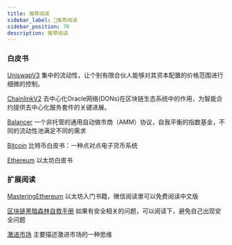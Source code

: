 ```yaml
---
title: 推荐阅读
sidebar_label: 🔌推荐阅读
sidebar_position: 70
description: 推荐阅读
---
```


### 白皮书


[UniswapV3](./assets/uniswapv3.pdf) 集中的流动性，让个别有限合伙人能够对其资本配置的价格范围进行细微的控制。



[ChainlinkV2](./assets/chainlinkv2.pdf) 去中心化Oracle网络(DONs)在区块链生态系统中的作用，为智能合约提供去中心化服务套件的关键进展。

[Balancer](./assets/whitepaper-balancer.pdf) 一个非托管的通用自动做市商（AMM）协议，自我平衡的指数基金，不同的流动性池满足不同的需求

[Bitcoin](./assets/Bitcoin.pdf) 比特币白皮书：一种点对点电子货币系统

[Ethereum](https://ethereum.org/en/whitepaper/) 以太坊白皮书

### 扩展阅读

[MasteringEthereum](./assets/MasteringEthereum.pdf) 以太坊入门书籍，微信阅读里可以免费阅读中文版

[区块链黑暗森林自救手册](./assets/区块链黑暗森林自救手册V1.pdf) 如果有安全相关的问题，可以阅读下，避免自己出现安全问题

[激进市场](./assets/激进市场.pdf) 主要描述激进市场的一种思维
